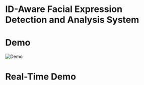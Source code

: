 # ID-Aware Facial Expression Detection and Analysis System

# Demo
![Demo](https://github.com/arora123you/Xiaowen-s-personal-site/blob/master/ESDC2018/Demo1.gif)

# Real-Time Demo


